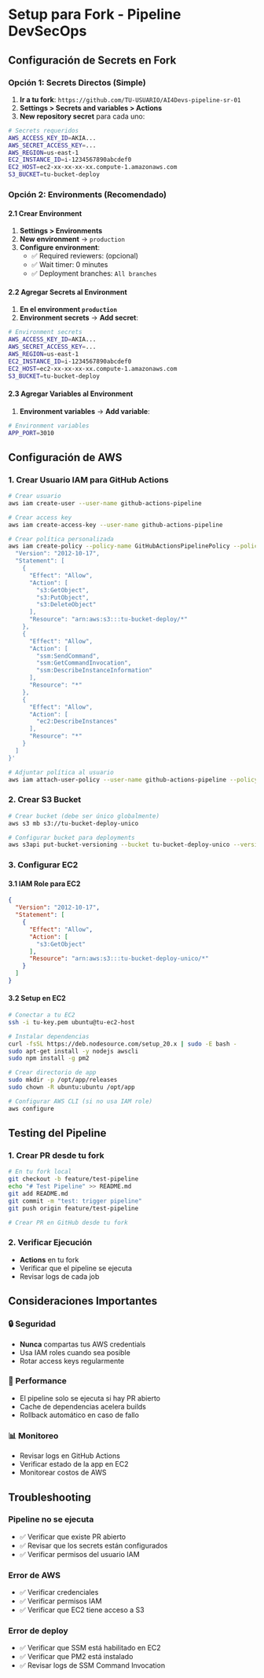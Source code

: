# Setup para Fork - Pipeline DevSecOps

## Configuración de Secrets en Fork

### Opción 1: Secrets Directos (Simple)

1. **Ir a tu fork**: `https://github.com/TU-USUARIO/AI4Devs-pipeline-sr-01`
2. **Settings > Secrets and variables > Actions**
3. **New repository secret** para cada uno:

```bash
# Secrets requeridos
AWS_ACCESS_KEY_ID=AKIA...
AWS_SECRET_ACCESS_KEY=...
AWS_REGION=us-east-1
EC2_INSTANCE_ID=i-1234567890abcdef0
EC2_HOST=ec2-xx-xx-xx-xx.compute-1.amazonaws.com
S3_BUCKET=tu-bucket-deploy
```

### Opción 2: Environments (Recomendado)

#### 2.1 Crear Environment
1. **Settings > Environments**
2. **New environment** → `production`
3. **Configure environment**:
   - ✅ Required reviewers: (opcional)
   - ✅ Wait timer: 0 minutes
   - ✅ Deployment branches: `All branches`

#### 2.2 Agregar Secrets al Environment
1. **En el environment `production`**
2. **Environment secrets** → **Add secret**:

```bash
# Environment secrets
AWS_ACCESS_KEY_ID=AKIA...
AWS_SECRET_ACCESS_KEY=...
AWS_REGION=us-east-1
EC2_INSTANCE_ID=i-1234567890abcdef0
EC2_HOST=ec2-xx-xx-xx-xx.compute-1.amazonaws.com
S3_BUCKET=tu-bucket-deploy
```

#### 2.3 Agregar Variables al Environment
1. **Environment variables** → **Add variable**:

```bash
# Environment variables
APP_PORT=3010
```

## Configuración de AWS

### 1. Crear Usuario IAM para GitHub Actions

```bash
# Crear usuario
aws iam create-user --user-name github-actions-pipeline

# Crear access key
aws iam create-access-key --user-name github-actions-pipeline

# Crear política personalizada
aws iam create-policy --policy-name GitHubActionsPipelinePolicy --policy-document '{
  "Version": "2012-10-17",
  "Statement": [
    {
      "Effect": "Allow",
      "Action": [
        "s3:GetObject",
        "s3:PutObject",
        "s3:DeleteObject"
      ],
      "Resource": "arn:aws:s3:::tu-bucket-deploy/*"
    },
    {
      "Effect": "Allow",
      "Action": [
        "ssm:SendCommand",
        "ssm:GetCommandInvocation",
        "ssm:DescribeInstanceInformation"
      ],
      "Resource": "*"
    },
    {
      "Effect": "Allow",
      "Action": [
        "ec2:DescribeInstances"
      ],
      "Resource": "*"
    }
  ]
}'

# Adjuntar política al usuario
aws iam attach-user-policy --user-name github-actions-pipeline --policy-arn arn:aws:iam::TU-ACCOUNT:policy/GitHubActionsPipelinePolicy
```

### 2. Crear S3 Bucket

```bash
# Crear bucket (debe ser único globalmente)
aws s3 mb s3://tu-bucket-deploy-unico

# Configurar bucket para deployments
aws s3api put-bucket-versioning --bucket tu-bucket-deploy-unico --versioning-configuration Status=Enabled
```

### 3. Configurar EC2

#### 3.1 IAM Role para EC2
```json
{
  "Version": "2012-10-17",
  "Statement": [
    {
      "Effect": "Allow",
      "Action": [
        "s3:GetObject"
      ],
      "Resource": "arn:aws:s3:::tu-bucket-deploy-unico/*"
    }
  ]
}
```

#### 3.2 Setup en EC2
```bash
# Conectar a tu EC2
ssh -i tu-key.pem ubuntu@tu-ec2-host

# Instalar dependencias
curl -fsSL https://deb.nodesource.com/setup_20.x | sudo -E bash -
sudo apt-get install -y nodejs awscli
sudo npm install -g pm2

# Crear directorio de app
sudo mkdir -p /opt/app/releases
sudo chown -R ubuntu:ubuntu /opt/app

# Configurar AWS CLI (si no usa IAM role)
aws configure
```

## Testing del Pipeline

### 1. Crear PR desde tu fork
```bash
# En tu fork local
git checkout -b feature/test-pipeline
echo "# Test Pipeline" >> README.md
git add README.md
git commit -m "test: trigger pipeline"
git push origin feature/test-pipeline

# Crear PR en GitHub desde tu fork
```

### 2. Verificar Ejecución
- **Actions** en tu fork
- Verificar que el pipeline se ejecuta
- Revisar logs de cada job

## Consideraciones Importantes

### 🔒 Seguridad
- **Nunca** compartas tus AWS credentials
- Usa IAM roles cuando sea posible
- Rotar access keys regularmente

### 🚀 Performance
- El pipeline solo se ejecuta si hay PR abierto
- Cache de dependencias acelera builds
- Rollback automático en caso de fallo

### 📊 Monitoreo
- Revisar logs en GitHub Actions
- Verificar estado de la app en EC2
- Monitorear costos de AWS

## Troubleshooting

### Pipeline no se ejecuta
- ✅ Verificar que existe PR abierto
- ✅ Revisar que los secrets están configurados
- ✅ Verificar permisos del usuario IAM

### Error de AWS
- ✅ Verificar credenciales
- ✅ Verificar permisos IAM
- ✅ Verificar que EC2 tiene acceso a S3

### Error de deploy
- ✅ Verificar que SSM está habilitado en EC2
- ✅ Verificar que PM2 está instalado
- ✅ Revisar logs de SSM Command Invocation
